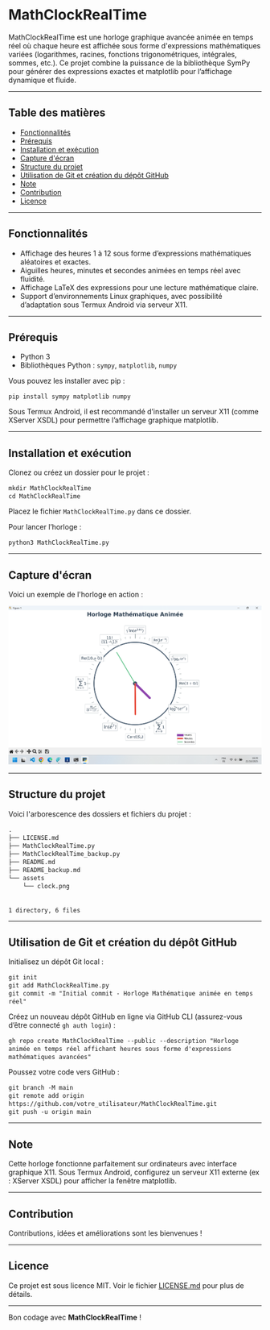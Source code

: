 # MathClockRealTime 
 
MathClockRealTime est une horloge graphique avancée animée en temps réel où chaque heure est affichée sous forme d'expressions mathématiques variées (logarithmes, racines, fonctions trigonométriques, intégrales, sommes, etc.). Ce projet combine la puissance de la bibliothèque SymPy pour générer des expressions exactes et matplotlib pour l’affichage dynamique et fluide. 
 
--- 
 
## Table des matières 
- [Fonctionnalités](#fonctionnalités) 
- [Prérequis](#prérequis) 
- [Installation et exécution](#installation-et-exécution) 
- [Capture d'écran](#capture-décran) 
- [Structure du projet](#structure-du-projet) 
- [Utilisation de Git et création du dépôt GitHub](#utilisation-de-git-et-création-du-dépôt-github) 
- [Note](#note) 
- [Contribution](#contribution) 
- [Licence](#licence) 
 
--- 
 
## Fonctionnalités 
 
- Affichage des heures 1 à 12 sous forme d’expressions mathématiques aléatoires et exactes. 
- Aiguilles heures, minutes et secondes animées en temps réel avec fluidité. 
- Affichage LaTeX des expressions pour une lecture mathématique claire. 
- Support d’environnements Linux graphiques, avec possibilité d’adaptation sous Termux Android via serveur X11. 
 
--- 
 
## Prérequis 
 
- Python 3 
- Bibliothèques Python : `sympy`, `matplotlib`, `numpy` 
 
Vous pouvez les installer avec pip : 
 
``` 
pip install sympy matplotlib numpy 
``` 
 
Sous Termux Android, il est recommandé d’installer un serveur X11 (comme XServer XSDL) pour permettre l’affichage graphique matplotlib. 
 
--- 
 
## Installation et exécution 
 
Clonez ou créez un dossier pour le projet : 
 
``` 
mkdir MathClockRealTime 
cd MathClockRealTime 
``` 
 
Placez le fichier `MathClockRealTime.py` dans ce dossier. 
 
Pour lancer l’horloge : 
 
``` 
python3 MathClockRealTime.py 
``` 
 
--- 
 
## Capture d'écran 
Voici un exemple de l'horloge en action : 
 
![Horloge principale](assets/clock.png) 
 
--- 
 
## Structure du projet 
Voici l'arborescence des dossiers et fichiers du projet : 
 
``` 
. 
├── LICENSE.md 
├── MathClockRealTime.py 
├── MathClockRealTime_backup.py 
├── README.md 
├── README_backup.md  
└── assets 
    └── clock.png 
 
 
1 directory, 6 files 
``` 
 
--- 
 
## Utilisation de Git et création du dépôt GitHub 
 
Initialisez un dépôt Git local : 
 
``` 
git init 
git add MathClockRealTime.py 
git commit -m "Initial commit - Horloge Mathématique animée en temps réel" 
``` 
 
Créez un nouveau dépôt GitHub en ligne via GitHub CLI (assurez-vous d’être connecté `gh auth login`) : 
 
``` 
gh repo create MathClockRealTime --public --description "Horloge animée en temps réel affichant heures sous forme d'expressions mathématiques avancées" 
``` 
 
Poussez votre code vers GitHub : 
 
``` 
git branch -M main 
git remote add origin https://github.com/votre_utilisateur/MathClockRealTime.git 
git push -u origin main 
``` 
 
--- 
 
## Note 
 
Cette horloge fonctionne parfaitement sur ordinateurs avec interface graphique X11. Sous Termux Android, configurez un serveur X11 externe (ex : XServer XSDL) pour afficher la fenêtre matplotlib. 
 
--- 
 
## Contribution 
 
Contributions, idées et améliorations sont les bienvenues ! 
 
--- 
 
## Licence 
 
Ce projet est sous licence MIT. Voir le fichier [LICENSE.md](LICENSE.md) pour plus de détails. 
 
--- 
 
Bon codage avec **MathClockRealTime** ! 








